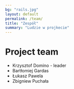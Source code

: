 ```yaml
---
bg: "rails.jpg"
layout: default
permalink: /team/
title: "Zespół"
summary: "Ludzie w projkecie"
---
```


# Project team
- Krzysztof Domino - leader
- Bartłomiej Gardas
- Łukasz Pawela
- Zbigniew Puchała

